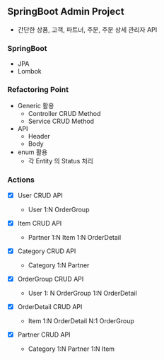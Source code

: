 ## SpringBoot Admin Project
- 간단한 상품, 고객, 파트너, 주문, 주문 상세 관리자 API

### SpringBoot
- JPA
- Lombok

### Refactoring Point
- Generic 활용
    - Controller CRUD Method
    - Service CRUD Method
- API
    - Header
    - Body
- enum 활용
    - 각 Entity 의 Status 처리

### Actions
- [x] User CRUD API
    - User 1:N OrderGroup
- [x] Item CRUD API
    - Partner 1:N Item 1:N OrderDetail 
- [x] Category CRUD API
    - Category 1:N Partner

- [x] OrderGroup CRUD API
    - User 1: N OrderGroup 1:N OrderDetail
- [x] OrderDetail CRUD API
    - Item 1:N OrderDetail N:1 OrderGroup
- [x] Partner CRUD API
    - Category 1:N Partner 1:N Item

